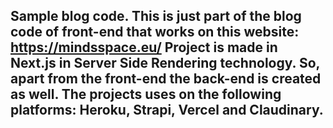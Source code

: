 ## Sample blog code. This is just part of the blog code of front-end that works on this website: https://mindsspace.eu/ Project is made in Next.js in Server Side Rendering technology. So, apart from the front-end the back-end is created as well. The projects uses on the following platforms: Heroku, Strapi, Vercel and Claudinary.
